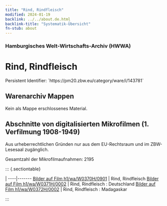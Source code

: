 ```yaml
---
title: "Rind, Rindfleisch"
modified: 2024-01-19
backlink: ../../about.de.html
backlink-title: "Systematik-Übersicht"
fn-stub: about
---
```


### Hamburgisches Welt-Wirtschafts-Archiv (HWWA)

# Rind, Rindfleisch

<div class="hint">Persistent Identifier: `https://pm20.zbw.eu/category/ware/i/143781`</div>







## Warenarchiv Mappen





Kein als Mappe erschlossenes Material.



<a id="filmsections" />

## Abschnitte von digitalisierten Mikrofilmen (1. Verfilmung 1908-1949)

<p>Aus urheberrechtlichen Gründen nur aus dem EU-Rechtsraum und im ZBW-Lesesaal zugänglich.</p>


<p>Gesamtzahl der Mikrofilmaufnahmen: 2195</p>





::: {.sectiontable}

 | 
----|-------
<a class="btn" href="https://pm20.zbw.eu/film/h1/wa/W0370H/0901" rel="nofollow">Bilder auf Film h1/wa/W0370H/0901</a> | Rind, Rindfleisch
<a class="btn" href="https://pm20.zbw.eu/film/h1/wa/W0371H/0002" rel="nofollow">Bilder auf Film h1/wa/W0371H/0002</a> | Rind, Rindfleisch : Deutschland
<a class="btn" href="https://pm20.zbw.eu/film/h1/wa/W0372H/0002" rel="nofollow">Bilder auf Film h1/wa/W0372H/0002</a> | Rind, Rindfleisch : Madagaskar


:::
















